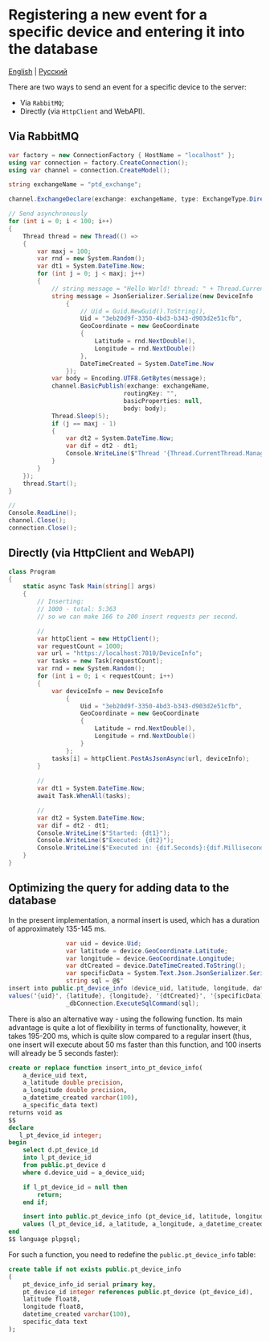 # Registering a new event for a specific device and entering it into the database

[English](insertptdi.md) | [Русский](insertptdi.ru.md)

There are two ways to send an event for a specific device to the server:

- Via `RabbitMQ`;
- Directly (via `HttpClient` and WebAPI).

## Via RabbitMQ

```C#
var factory = new ConnectionFactory { HostName = "localhost" };
using var connection = factory.CreateConnection();
using var channel = connection.CreateModel();

string exchangeName = "ptd_exchange"; 

channel.ExchangeDeclare(exchange: exchangeName, type: ExchangeType.Direct);

// Send asynchronously 
for (int i = 0; i < 100; i++)
{
    Thread thread = new Thread(() => 
    {
        var maxj = 100; 
        var rnd = new System.Random(); 
        var dt1 = System.DateTime.Now; 
        for (int j = 0; j < maxj; j++)
        {
            // string message = "Hello World! thread: " + Thread.CurrentThread.ManagedThreadId; 
            string message = JsonSerializer.Serialize(new DeviceInfo 
                {
                    // Uid = Guid.NewGuid().ToString(), 
                    Uid = "3eb20d9f-3350-4bd3-b343-d903d2e51cfb", 
                    GeoCoordinate = new GeoCoordinate
                    {
                        Latitude = rnd.NextDouble(),
                        Longitude = rnd.NextDouble()
                    }, 
                    DateTimeCreated = System.DateTime.Now
                }); 
            var body = Encoding.UTF8.GetBytes(message);
            channel.BasicPublish(exchange: exchangeName,
                                routingKey: "",
                                basicProperties: null,
                                body: body);
            Thread.Sleep(5); 
            if (j == maxj - 1)
            {
                var dt2 = System.DateTime.Now; 
                var dif = dt2 - dt1; 
                Console.WriteLine($"Thread '{Thread.CurrentThread.ManagedThreadId}' finished (Started: {dt1}, Executed: {dt2}, Executed in: {dif.Seconds}:{dif.Milliseconds})"); 
            }
        }
    }); 
    thread.Start(); 
}

// 
Console.ReadLine();
channel.Close(); 
connection.Close(); 
```

## Directly (via HttpClient and WebAPI)

```C#
class Program
{
    static async Task Main(string[] args)
    {
        // Inserting: 
        // 1000 - total: 5:363
        // so we can make 166 to 200 insert requests per second. 

        // 
        var httpClient = new HttpClient(); 
        var requestCount = 1000; 
        var url = "https://localhost:7010/DeviceInfo"; 
        var tasks = new Task[requestCount]; 
        var rnd = new System.Random(); 
        for (int i = 0; i < requestCount; i++)
        {
            var deviceInfo = new DeviceInfo 
                {
                    Uid = "3eb20d9f-3350-4bd3-b343-d903d2e51cfb", 
                    GeoCoordinate = new GeoCoordinate
                    {
                        Latitude = rnd.NextDouble(),
                        Longitude = rnd.NextDouble()
                    }
                };
            tasks[i] = httpClient.PostAsJsonAsync(url, deviceInfo); 
        }
        
        // 
        var dt1 = System.DateTime.Now; 
        await Task.WhenAll(tasks); 

        // 
        var dt2 = System.DateTime.Now; 
        var dif = dt2 - dt1; 
        Console.WriteLine($"Started: {dt1}");
        Console.WriteLine($"Executed: {dt2}");
        Console.WriteLine($"Executed in: {dif.Seconds}:{dif.Milliseconds}");
    }
}
```

## Optimizing the query for adding data to the database

In the present implementation, a normal insert is used, which has a duration of approximately 135-145 ms.

```C#
                var uid = device.Uid; 
                var latitude = device.GeoCoordinate.Latitude; 
                var longitude = device.GeoCoordinate.Longitude; 
                var dtCreated = device.DateTimeCreated.ToString(); 
                var specificData = System.Text.Json.JsonSerializer.Serialize(device.SpecificData); 
                string sql = @$"
insert into public.pt_device_info (device_uid, latitude, longitude, datetime_created, specific_data)
values('{uid}', {latitude}, {longitude}, '{dtCreated}', '{specificData}')"; 
                _dbConnection.ExecuteSqlCommand(sql); 
```

There is also an alternative way - using the following function. 
Its main advantage is quite a lot of flexibility in terms of functionality, however, it takes 195-200 ms, which is quite slow compared to a regular insert (thus, one insert will execute about 50 ms faster than this function, and 100 inserts will already be 5 seconds faster):

```SQL
create or replace function insert_into_pt_device_info(
    a_device_uid text,
    a_latitude double precision, 
    a_longitude double precision, 
    a_datetime_created varchar(100), 
    a_specific_data text)
returns void as 
$$
declare
   l_pt_device_id integer;
begin
    select d.pt_device_id
    into l_pt_device_id
    from public.pt_device d
    where d.device_uid = a_device_uid; 

    if l_pt_device_id = null then 
        return; 
    end if; 

    insert into public.pt_device_info (pt_device_id, latitude, longitude, datetime_created, specific_data)
    values (l_pt_device_id, a_latitude, a_longitude, a_datetime_created, a_specific_data); 
end
$$ language plpgsql;
```

For such a function, you need to redefine the `public.pt_device_info` table:

```SQL
create table if not exists public.pt_device_info
(
    pt_device_info_id serial primary key, 
    pt_device_id integer references public.pt_device (pt_device_id), 
    latitude float8,
    longitude float8, 
    datetime_created varchar(100),
    specific_data text
);
```

